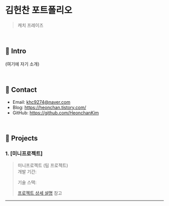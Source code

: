 # 김헌찬 포트폴리오
>캐치 프레이즈

</br>

## :pushpin: Intro
(여기에 자기 소개)

</br>

## :pushpin: Contact
- Email: khc9274@naver.com
- Blog: https://heonchan.tistory.com/
- GitHub: https://github.com/HeonchanKim

</br>

## :pushpin: Projects
### 1. [미니프로젝트]
>미니프로젝트 (팀 프로젝트)  
>개발 기간: 
>  
>기술 스택:  
>
>  
>[프로젝트 상세 설명]() 참고

---

